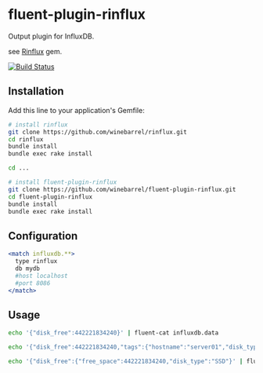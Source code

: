 # fluent-plugin-rinflux

Output plugin for InfluxDB.

see [Rinflux](https://github.com/winebarrel/rinflux) gem.

[![Build Status](https://travis-ci.org/winebarrel/fluent-plugin-rinflux.svg?branch=master)](https://travis-ci.org/winebarrel/fluent-plugin-rinflux)

## Installation

Add this line to your application's Gemfile:

```sh
# install rinflux
git clone https://github.com/winebarrel/rinflux.git
cd rinflux
bundle install
bundle exec rake install

cd ...

# install fluent-plugin-rinflux
git clone https://github.com/winebarrel/fluent-plugin-rinflux.git
cd fluent-plugin-rinflux
bundle install
bundle exec rake install
```

## Configuration

```apache
<match influxdb.**>
  type rinflux
  db mydb
  #host localhost
  #port 8086
</match>
```

## Usage

```sh
echo '{"disk_free":442221834240}' | fluent-cat influxdb.data

echo '{"disk_free":442221834240,"tags":{"hostname":"server01","disk_type":"SSD"}}' | fluent-cat influxdb.data

echo '{"disk_free":{"free_space":442221834240,"disk_type":"SSD"}' | fluent-cat influxdb.data
```
